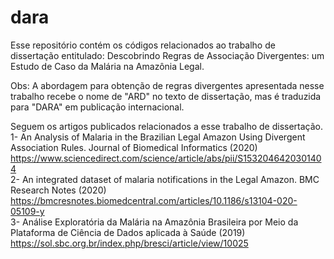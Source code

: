 # dara

Esse repositório contém os códigos relacionados ao trabalho de dissertação entitulado: Descobrindo Regras de Associação Divergentes: um Estudo de Caso da Malária na Amazônia Legal.

Obs: A abordagem para obtenção de regras divergentes apresentada nesse trabalho recebe o nome de "ARD" no texto de dissertação, mas é traduzida para "DARA" em publicação internacional.

Seguem os artigos publicados relacionados a esse trabalho de dissertação.<br>
1- An Analysis of Malaria in the Brazilian Legal Amazon Using Divergent Association Rules. Journal of Biomedical Informatics (2020)<br>
https://www.sciencedirect.com/science/article/abs/pii/S1532046420301404<br>
2- An integrated dataset of malaria notifications in the Legal Amazon. BMC Research Notes (2020)<br>
https://bmcresnotes.biomedcentral.com/articles/10.1186/s13104-020-05109-y<br>
3- Análise Exploratória da Malária na Amazônia Brasileira por Meio da Plataforma de Ciência de Dados aplicada à Saúde (2019)<br>
https://sol.sbc.org.br/index.php/bresci/article/view/10025
